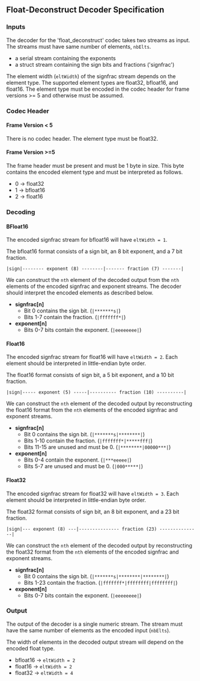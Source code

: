 ## Float-Deconstruct Decoder Specification

### Inputs
The decoder for the 'float_deconstruct' codec takes two streams as input. The streams must have same number of elements, `nbElts`.
- a serial stream containing the exponents
- a struct stream containing the sign bits and fractions  ('signfrac')

The element width (`eltWidth`) of the signfrac stream depends on the element type. The supported element types are float32, bfloat16, and float16. The element type must be encoded in the codec header for frame versions >= 5 and otherwise must be assumed.

### Codec Header
#### Frame Version < 5
There is no codec header. The element type must be float32.

#### Frame Version >=5
The frame header must be present and must be 1 byte in size. This byte contains the encoded element type and must be interpreted as follows.
- 0 -> float32
- 1 -> bfloat16
- 2 -> float16

### Decoding
#### BFloat16
The encoded signfrac stream for bfloat16 will have `eltWidth = 1`.

The bfloat16 format consists of a sign bit, an 8 bit exponent, and a 7 bit fraction.
```
|sign|-------- exponent (8) --------|------- fraction (7) -------|
```
We can construct the `nth` element of the decoded output from the `nth` elements of the encoded signfrac and exponent streams. The decoder should interpret the encoded elements as described below.

- **signfrac[n]**
    - Bit 0 contains the sign bit. (`|*******s|`)
    - Bits 1-7 contain the fraction. (`|fffffff*|`)
- **exponent[n]**
    - Bits 0-7 bits contain the exponent. (`|eeeeeeee|`)


#### Float16
The encoded signfrac stream for float16 will have `eltWidth = 2`. Each element should be interpreted in little-endian byte order.

The float16 format consists of sign bit, a 5 bit exponent, and a 10 bit fraction.
```
|sign|----- exponent (5) -----|---------- fraction (10) ----------|
```

We can construct the `nth` element of the decoded output by reconstructing the float16 format from the `nth` elements of the encoded signfrac and exponent streams.

- **signfrac[n]**
    - Bit 0 contains the sign bit. (`|*******s|********|`)
    - Bits 1-10 contain the fraction. (`|fffffff*|*****fff|`)
    - Bits 11-15 are unused and must be 0. (`|********|00000***|`)
- **exponent[n]**
    - Bits 0-4 contain the exponent. (`|***eeeee|`)
    - Bits 5-7 are unused and must be 0. (`|000*****|`)

#### Float32
The encoded signfrac stream for float32 will have `eltWidth = 3`. Each element should be interpreted in little-endian byte order.

The float32 format consists of sign bit, an 8 bit exponent, and a 23 bit fraction.
```
|sign|--- exponent (8) ---|--------------- fraction (23) ---------------|
```

We can construct the `nth` element of the decoded output by reconstructing the float32 format from the `nth` elements of the encoded signfrac and exponent streams.

- **signfrac[n]**
    - Bit 0 contains the sign bit. (`|*******s|********|********|`)
    - Bits 1-23 contain the fraction. (`|fffffff*|ffffffff|ffffffff|`)
- **exponent[n]**
    - Bits 0-7 bits contain the exponent. (`|eeeeeeee|`)

### Output
The output of the decoder is a single numeric stream. The stream must have the same number of elements as the encoded input (`nbElts`).

The width of elements in the decoded output stream will depend on the encoded float type.
- bfloat16 -> `eltWidth = 2`
- float16 -> `eltWidth = 2`
- float32 -> `eltWidth = 4`
